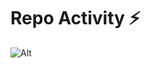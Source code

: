 # Repo Activity ⚡
![Alt](https://repobeats.axiom.co/api/embed/c56060fba74208d2c375fe031dc584485efa56e6.svg "Repobeats analytics image")

